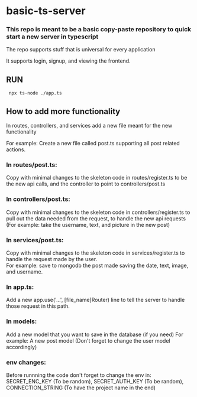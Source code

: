 # basic-ts-server

### This repo is meant to be a basic copy-paste repository to quick start a new server in typescript

The repo supports stuff that is universal for every application

It supports login, signup, and viewing the frontend.

## RUN
```
 npx ts-node ./app.ts
```

## How to add more functionality

In routes, controllers, and services add a new file meant for the new functionality

For example: Create a new file called post.ts supporting all post related actions.

### In routes/post.ts:

Copy with minimal changes to the skeleton code in routes/register.ts to be the new api calls,
and the controller to point to controllers/post.ts

### In controllers/post.ts:

Copy with minimal changes to the skeleton code in controllers/register.ts to pull out the data needed from the request,
to handle the new api requests (For example: take the username, text, and picture in the new post)

### In services/post.ts:

Copy with minimal changes to the skeleton code in services/register.ts to handle the request made by the user. <br/>
For example: save to mongodb the post made saving the date, text, image, and username.

### In app.ts:

Add a new app.use('...', [file_name]Router) line to tell the server to handle those request in this path.

### In models:

Add a new model that you want to save in the database (if you need)
For example: A new post model (Don't forget to change the user model accordingly)

### env changes:

Before runnning the code don't forget to change the env in: SECRET_ENC_KEY (To be random), SECRET_AUTH_KEY (To be random), CONNECTION_STRING (To have the project name in the end)
